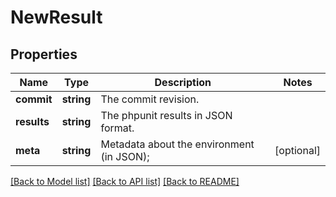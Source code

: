 # NewResult

## Properties
Name | Type | Description | Notes
------------ | ------------- | ------------- | -------------
**commit** | **string** | The commit revision. | 
**results** | **string** | The phpunit results in JSON format. | 
**meta** | **string** | Metadata about the environment (in JSON); | [optional] 

[[Back to Model list]](../README.md#documentation-for-models) [[Back to API list]](../README.md#documentation-for-api-endpoints) [[Back to README]](../README.md)


